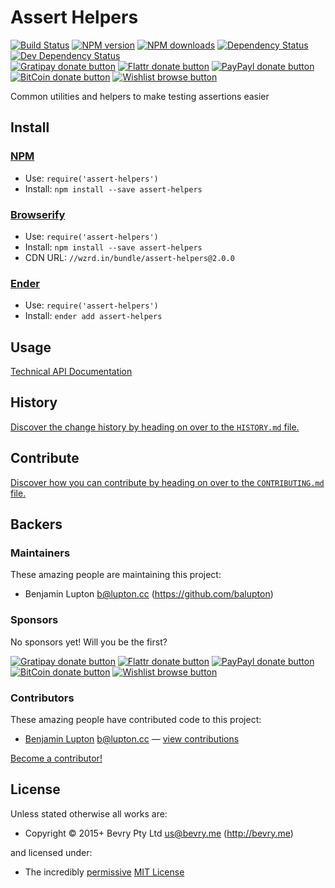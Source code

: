 
<!-- TITLE/ -->

# Assert Helpers

<!-- /TITLE -->


<!-- BADGES/ -->

[![Build Status](https://img.shields.io/travis/bevry/assert-helpers/master.svg)](http://travis-ci.org/bevry/assert-helpers "Check this project's build status on TravisCI")
[![NPM version](https://img.shields.io/npm/v/assert-helpers.svg)](https://npmjs.org/package/assert-helpers "View this project on NPM")
[![NPM downloads](https://img.shields.io/npm/dm/assert-helpers.svg)](https://npmjs.org/package/assert-helpers "View this project on NPM")
[![Dependency Status](https://img.shields.io/david/bevry/assert-helpers.svg)](https://david-dm.org/bevry/assert-helpers)
[![Dev Dependency Status](https://img.shields.io/david/dev/bevry/assert-helpers.svg)](https://david-dm.org/bevry/assert-helpers#info=devDependencies)<br/>
[![Gratipay donate button](https://img.shields.io/gratipay/bevry.svg)](https://www.gratipay.com/bevry/ "Donate weekly to this project using Gratipay")
[![Flattr donate button](https://img.shields.io/badge/flattr-donate-yellow.svg)](http://flattr.com/thing/344188/balupton-on-Flattr "Donate monthly to this project using Flattr")
[![PayPayl donate button](https://img.shields.io/badge/paypal-donate-yellow.svg)](https://www.paypal.com/cgi-bin/webscr?cmd=_s-xclick&hosted_button_id=QB8GQPZAH84N6 "Donate once-off to this project using Paypal")
[![BitCoin donate button](https://img.shields.io/badge/bitcoin-donate-yellow.svg)](https://bevry.me/bitcoin "Donate once-off to this project using BitCoin")
[![Wishlist browse button](https://img.shields.io/badge/wishlist-donate-yellow.svg)](https://bevry.me/wishlist "Buy an item on our wishlist for us")

<!-- /BADGES -->


<!-- DESCRIPTION/ -->

Common utilities and helpers to make testing assertions easier

<!-- /DESCRIPTION -->


<!-- INSTALL/ -->

## Install

### [NPM](http://npmjs.org/)
- Use: `require('assert-helpers')`
- Install: `npm install --save assert-helpers`

### [Browserify](http://browserify.org/)
- Use: `require('assert-helpers')`
- Install: `npm install --save assert-helpers`
- CDN URL: `//wzrd.in/bundle/assert-helpers@2.0.0`

### [Ender](http://enderjs.com)
- Use: `require('assert-helpers')`
- Install: `ender add assert-helpers`

<!-- /INSTALL -->


## Usage

[Technical API Documentation](https://rawgit.com/bevry/assert-helpers/master/docs/)


<!-- HISTORY/ -->

## History
[Discover the change history by heading on over to the `HISTORY.md` file.](https://github.com/bevry/assert-helpers/blob/master/HISTORY.md#files)

<!-- /HISTORY -->


<!-- CONTRIBUTE/ -->

## Contribute

[Discover how you can contribute by heading on over to the `CONTRIBUTING.md` file.](https://github.com/bevry/assert-helpers/blob/master/CONTRIBUTING.md#files)

<!-- /CONTRIBUTE -->


<!-- BACKERS/ -->

## Backers

### Maintainers

These amazing people are maintaining this project:

- Benjamin Lupton <b@lupton.cc> (https://github.com/balupton)

### Sponsors

No sponsors yet! Will you be the first?

[![Gratipay donate button](https://img.shields.io/gratipay/bevry.svg)](https://www.gratipay.com/bevry/ "Donate weekly to this project using Gratipay")
[![Flattr donate button](https://img.shields.io/badge/flattr-donate-yellow.svg)](http://flattr.com/thing/344188/balupton-on-Flattr "Donate monthly to this project using Flattr")
[![PayPayl donate button](https://img.shields.io/badge/paypal-donate-yellow.svg)](https://www.paypal.com/cgi-bin/webscr?cmd=_s-xclick&hosted_button_id=QB8GQPZAH84N6 "Donate once-off to this project using Paypal")
[![BitCoin donate button](https://img.shields.io/badge/bitcoin-donate-yellow.svg)](https://bevry.me/bitcoin "Donate once-off to this project using BitCoin")
[![Wishlist browse button](https://img.shields.io/badge/wishlist-donate-yellow.svg)](https://bevry.me/wishlist "Buy an item on our wishlist for us")

### Contributors

These amazing people have contributed code to this project:

- [Benjamin Lupton](https://github.com/balupton) <b@lupton.cc> — [view contributions](https://github.com/bevry/assert-helpers/commits?author=balupton)

[Become a contributor!](https://github.com/bevry/assert-helpers/blob/master/CONTRIBUTING.md#files)

<!-- /BACKERS -->


<!-- LICENSE/ -->

## License

Unless stated otherwise all works are:

- Copyright &copy; 2015+ Bevry Pty Ltd <us@bevry.me> (http://bevry.me)

and licensed under:

- The incredibly [permissive](http://en.wikipedia.org/wiki/Permissive_free_software_licence) [MIT License](http://opensource.org/licenses/mit-license.php)

<!-- /LICENSE -->


